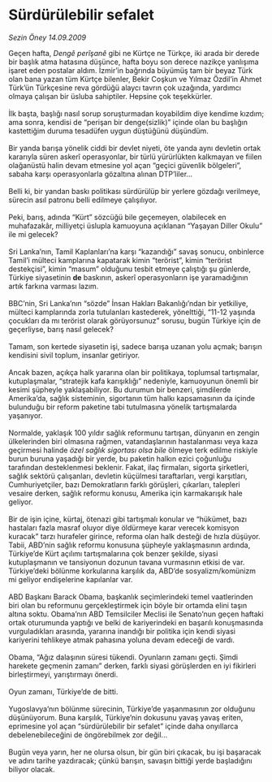 # Sürdürülebilir sefalet

*Sezin Öney 14.09.2009*

<div class="taraf_structure_2col_1zq">
<div class="margen_n">



 <p>Geçen hafta, <i>Dengê perîşanê </i>gibi ne Kürtçe ne Türkçe, iki arada bir derede bir başlık atma hatasına düşünce, hafta boyu son derece nazikçe yanlışıma işaret eden postalar aldım. İzmir’in bağrında büyümüş tam bir beyaz Türk olan bana yazan tüm Kürtçe bilenler, Bekir Coşkun ve Yılmaz Özdil’in Ahmet Türk’ün Türkçesine reva gördüğü alaycı tavrın çok uzağında, yardımcı olmaya çalışan bir üsluba sahiptiler. Hepsine çok teşekkürler. <br/><br/>İlk başta, başlığı nasıl sorup soruşturmadan koyabildim diye kendime kızdım; ama sonra, kendisi de “perişan bir denge(sizlik)” içinde olan bu başlığın kastettiğim duruma tesadüfen uygun düştüğünü düşündüm. <br/><br/>Bir yanda barışa yönelik ciddi bir devlet niyeti, öte yanda aynı devletin ortak kararıyla süren askerî operasyonlar, bir türlü yürürlükten kalkmayan ve fiilen olağanüstü halin devam etmesine yol açan “geçici güvenlik bölgeleri”, sabaha karşı operasyonlarla gözaltına alınan DTP’liler... <br/><br/>Belli ki, bir yandan baskı politikası sürdürülüp bir yerlere gözdağı verilmeye, sürecin asıl patronu belli edilmeye çalışılıyor. <br/><br/>Peki, barış, adında “Kürt” sözcüğü bile geçemeyen, olabilecek en muhafazakâr, milliyetçi üslupla kamuoyuna açıklanan “Yaşayan Diller Okulu” ile mi gelecek? <br/><br/>Sri Lanka’nın, Tamil Kaplanları’na karşı “kazandığı” savaş sonucu, onbinlerce Tamil’i mülteci kamplarına kapatarak kimin “terörist”, kimin “terörist destekçisi”, kimin “masum” olduğunu tesbit etmeye çalıştığı şu günlerde, Türkiye siyasetinin <b>de</b> baskının, askerî operasyonların işe yaramadığının artık farkına varması lazım. <br/><br/>BBC’nin, Sri Lanka’nın “sözde” İnsan Hakları Bakanlığı’ndan bir yetkiliye, mülteci kamplarında zorla tutulanları kastederek, yönelttiği, “11-12 yaşında çocukları da mı terörist olarak görüyorsunuz” sorusu, bugün Türkiye için de geçerliyse, barış nasıl gelecek? <br/><br/>Tamam, son kertede siyasetin işi, sadece barışa uzanan yolu açmak; barışın kendisini sivil toplum, insanlar getiriyor. <br/><br/>Ancak bazen, açıkça halk yararına olan bir politikaya, toplumsal tartışmalar, kutuplaşmalar, “stratejik kafa karışıklığı” nedeniyle, kamuoyunun önemli bir kesimi şüpheyle yaklaşabiliyor. Bu durumun bir benzeri, şimdilerde Amerika’da, sağlık sisteminin, sigortanın tüm halkı kapsamasının da içinde bulunduğu bir reform paketine tabi tutulmasına yönelik tartışmalarda yaşanıyor. <br/><br/>Normalde, yaklaşık 100 yıldır sağlık reformunu tartışan, dünyanın en zengin ülkelerinden biri olmasına rağmen, vatandaşlarının hastalanması veya kaza geçirmesi halinde <i>özel sağlık</i> <i>sigortası olsa bile</i> ölmeye terk edilme riskiyle burun buruna yaşadığı bir yerde, bu paketin halkın ezici çoğunluğu tarafından desteklenmesi beklenir. Fakat, ilaç firmaları, sigorta şirketleri, sağlık sektörü çalışanları, devletin küçülmesi taraftarları, vergi karşıtları, Cumhuriyetçiler, bazı Demokratların farklı görüşleri, çıkarları, talepleri vesaire derken, sağlık reformu konusu, Amerika için karmakarışık hale geliyor. <br/><br/>Bir de işin içine, kürtaj, ötenazi gibi tartışmalı konular ve “hükümet, bazı hastaları fazla masraf oluyor diye öldürmeye karar verecek komisyon kuracak” tarzı hurafeler girince, reforma olan halk desteği de hızla düşüyor. Tabii, ABD’nin sağlık reformu konusuna şüpheyle yaklaşmasının ardında, Türkiye’de Kürt açılımı tartışmalarına çok benzer şekilde, siyasi kutuplaşmanın ve tansiyonun dozunun tavana vurmasının etkisi de var. Türkiye’deki bölünme korkularına karşılık da, ABD’de sosyalizm/komünizm mi geliyor endişelerine kapılanlar var. <br/><br/>ABD Başkanı Barack Obama, başkanlık seçimlerindeki temel vaatlerinden biri olan bu reformunu gerçekleştirmek için böyle bir ortamda elini taşın altına soktu. Obama’nın ABD Temsilciler Meclisi ile Senato’nun geçen haftaki ortak oturumunda yaptığı ve belki de kariyerindeki en başarılı konuşmasında vurguladıkları arasında, yararına inandığı bir politika için kendi siyasi kariyerini tehlikeye atmak pahasına yoluna devam edeceği de vardı. <br/><br/>Obama, “Ağız dalaşının süresi tükendi. Oyunların zamanı geçti. Şimdi harekete geçmenin zamanı” derken, farklı siyasi görüşlerden en iyi fikirleri birleştirmeyi, yarıştırmayı önerdi. <br/><br/>Oyun zamanı, Türkiye’de de bitti. <br/><br/>Yugoslavya’nın bölünme sürecinin, Türkiye’de yaşanmasının zor olduğunu düşünüyorum. Buna karşılık, Türkiye’nin dokusunu yavaş yavaş eriten, eprimesine yol açan “sürdürülebilir bir sefalet” içinde daha onyıllarca debelenebileceğini de öngörebilmek zor değil... <br/><br/>Bugün veya yarın, her ne olursa olsun, bir gün biri çıkacak, bu işi başaracak ve adını tarihe yazdıracak; çünkü barışın, savaşın bittiği yerde başladığını biliyor olacak.</p>
<br/>
<br/>
<br/>



<br/>


<div id="taraf_not">
</div>

</div>


</div>
